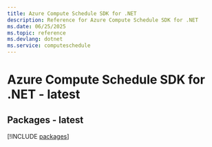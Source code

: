```yaml
---
title: Azure Compute Schedule SDK for .NET
description: Reference for Azure Compute Schedule SDK for .NET
ms.date: 06/25/2025
ms.topic: reference
ms.devlang: dotnet
ms.service: computeschedule
---
```

# Azure Compute Schedule SDK for .NET - latest
## Packages - latest
[!INCLUDE [packages](compute-schedule-index.md)]